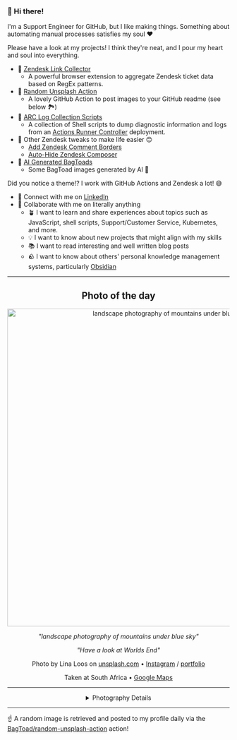 ### 👋 Hi there!

I'm a Support Engineer for GitHub, but I like making things. Something about automating manual processes satisfies my soul ❤️

Please have a look at my projects! I think they're neat, and I pour my heart and soul into everything.

- 🔗 [Zendesk Link Collector](https://github.com/BagToad/Zendesk-Link-Collector) 
  - A powerful browser extension to aggregate Zendesk ticket data based on RegEx patterns.
- 🌊 [Random Unsplash Action](https://github.com/BagToad/random-unsplash-action)
  - A lovely GitHub Action to post images to your GitHub readme (see below 🏞️)
- 🏃 [ARC Log Collection Scripts](https://github.com/BagToad/arc-log-collection-scripts)
  - A collection of Shell scripts to dump diagnostic information and logs from an [Actions Runner Controller](https://github.com/actions/actions-runner-controller) deployment.
- 🧘 Other Zendesk tweaks to make life easier 😊
  - [Add Zendesk Comment Borders](https://github.com/BagToad/add-zendesk-comment-borders)
  - [Auto-Hide Zendesk Composer](https://github.com/BagToad/Auto-Hide-Zendesk-Composer)
- 🐸 [AI Generated BagToads](https://github.com/BagToad/bagtoads)
  - Some BagToad images generated by AI 🐸

Did you notice a theme!? I work with GitHub Actions and Zendesk a lot! 😅

- 🔗 Connect with me on [LinkedIn](https://www.linkedin.com/in/kynan-ware/)
- 🤝 Collaborate with me on literally anything
  - 🪴 I want to learn and share experiences about topics such as JavaScript, shell scripts, Support/Customer Service, Kubernetes, and more.
  - 💡 I want to know about new projects that might align with my skills
  - 📚 I want to read interesting and well written blog posts
  - 🪨 I want to know about others' personal knowledge management systems, particularly [Obsidian](https://obsidian.md/)

----
<div align="center">

## Photo of the day
  
  <a href="https://unsplash.com/photos/landscape-photography-of-mountains-under-blue-sky-04-C1NZk1hE"><img width="720" src="https://images.unsplash.com/photo-1484318571209-661cf29a69c3?crop=entropy&cs=tinysrgb&fit=max&fm=jpg&ixid=M3w1NTI0NDl8MHwxfHJhbmRvbXx8fHx8fHx8fDE3MjAxNTkyMjl8&ixlib=rb-4.0.3&q=80&w=1080" alt="landscape photography of mountains under blue sky"></a>
  
  <em>"landscape photography of mountains under blue sky"</em>
  
  <em>"Have a look at Worlds End"</em>

  Photo by Lina Loos on [unsplash.com](https://unsplash.com/) • [Instagram](https://instagram.com/loosgehts_fotografie) / [portfolio](http://www.loos-gehts.de)
  
  Taken at South Africa • [Google Maps](https://www.google.com/maps/search/?api=1&query=-30.559482,22.937506)
  
  ---
  
<details>
<summary>Photography Details</summary>
  
| Parameter     | Value |
| ------------- | ----- |
| Camera Model  | Canon EOS 5D Mark III |
| Exposure Time | 1/250 |
| Aperture      | 10.0 |
| Focal Length  | 24.0 |
| ISO           | 100 |
| Location      | South Africa (South Africa) |
| Coordinates   | Latitude -30.559482, Longitude 22.937506 |

### Map

```geojson
        {
            "type": "FeatureCollection",
            "features": [
                {
                    "type": "Feature",
                    "properties": {},
                    "geometry": {
                        "coordinates": [
                            22.937506,
                            -30.559482
                        ],
                        "type": "Point"
                    },
                    "id": 1
                },
                {
                    "type": "Feature",
                    "properties": {},
                    "geometry": {
                        "coordinates": [
                            [
                                23.237506,
                                -30.259482
                            ],
                            [
                                23.237506,
                                -30.859482
                            ],
                            [
                                22.637506,
                                -30.859482
                            ],
                            [
                                22.637506,
                                -30.259482
                            ],
                            [
                                23.237506,
                                -30.259482
                            ]
                        ],
                        "type": "LineString"
                    }
                }
            ]
        }
```

</details>

</div>

----

☝️ A random image is retrieved and posted to my profile daily via the [BagToad/random-unsplash-action](https://github.com/BagToad/random-unsplash-action) action!
